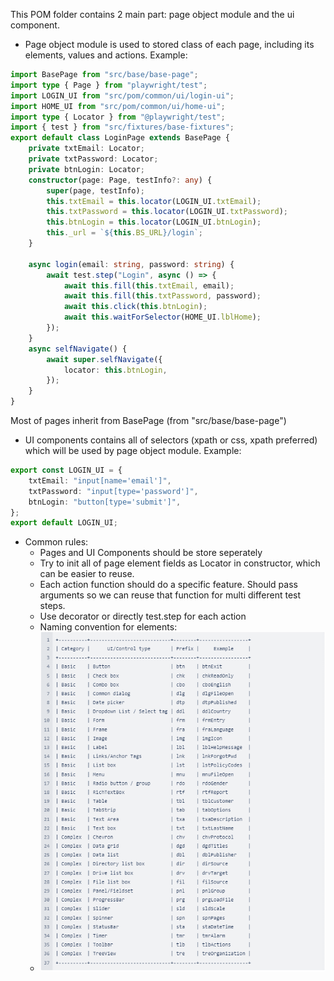 This POM folder contains 2 main part: page object module and the ui component.

- Page object module is used to stored class of each page, including its elements, values and actions. 
Example:
```typescript
import BasePage from "src/base/base-page";
import type { Page } from "playwright/test";
import LOGIN_UI from "src/pom/common/ui/login-ui";
import HOME_UI from "src/pom/common/ui/home-ui";
import type { Locator } from "@playwright/test";
import { test } from "src/fixtures/base-fixtures";
export default class LoginPage extends BasePage {
    private txtEmail: Locator;
    private txtPassword: Locator;
    private btnLogin: Locator;
    constructor(page: Page, testInfo?: any) {
        super(page, testInfo);
        this.txtEmail = this.locator(LOGIN_UI.txtEmail);
        this.txtPassword = this.locator(LOGIN_UI.txtPassword);
        this.btnLogin = this.locator(LOGIN_UI.btnLogin);
        this._url = `${this.BS_URL}/login`;
    }

    async login(email: string, password: string) {
        await test.step("Login", async () => {
            await this.fill(this.txtEmail, email);
            await this.fill(this.txtPassword, password);
            await this.click(this.btnLogin);
            await this.waitForSelector(HOME_UI.lblHome);
        });
    }
    async selfNavigate() {
        await super.selfNavigate({
            locator: this.btnLogin,
        });
    }
}
```

Most of pages inherit from BasePage (from "src/base/base-page")

- UI components contains all of selectors (xpath or css, xpath preferred) which will be used by page object module. Example:
```typescript
export const LOGIN_UI = {
    txtEmail: "input[name='email']",
    txtPassword: "input[type='password']",
    btnLogin: "button[type='submit']",
};
export default LOGIN_UI;
```

- Common rules:
    + Pages and UI Components should be store seperately
    + Try to init all of page element fields as Locator in constructor, which can be easier to reuse.
    + Each action function should do a specific feature. Should pass arguments so we can reuse that function for multi different test steps.
    + Use decorator or directly test.step for each action
    + Naming convention for elements:
    + ![Alt text](/resources/images/docs-images/elementnaming.PNG)
